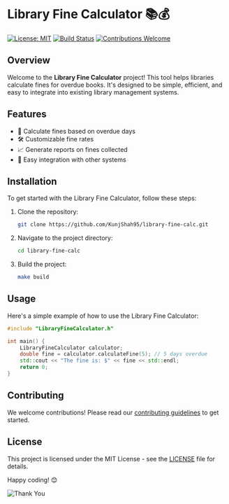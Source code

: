 # Library Fine Calculator 📚💰

[![License: MIT](https://img.shields.io/badge/License-MIT-yellow.svg)](https://opensource.org/licenses/MIT)
[![Build Status](https://img.shields.io/badge/build-passing-brightgreen)](https://shields.io/)
[![Contributions Welcome](https://img.shields.io/badge/contributions-welcome-brightgreen.svg)](https://github.com/KunjShah95/library-fine-calc.git)

## Overview

Welcome to the **Library Fine Calculator** project! This tool helps libraries calculate fines for overdue books. It's designed to be simple, efficient, and easy to integrate into existing library management systems.

## Features

- 📅 Calculate fines based on overdue days
- 🛠️ Customizable fine rates
- 📈 Generate reports on fines collected
- 🔧 Easy integration with other systems

## Installation

To get started with the Library Fine Calculator, follow these steps:

1. Clone the repository:
   ```sh
   git clone https://github.com/KunjShah95/library-fine-calc.git
   ```
2. Navigate to the project directory:
   ```sh
   cd library-fine-calc
   ```
3. Build the project:
   ```sh
   make build
   ```

## Usage

Here's a simple example of how to use the Library Fine Calculator:

```cpp
#include "LibraryFineCalculator.h"

int main() {
    LibraryFineCalculator calculator;
    double fine = calculator.calculateFine(5); // 5 days overdue
    std::cout << "The fine is: $" << fine << std::endl;
    return 0;
}
```

## Contributing

We welcome contributions! Please read our [contributing guidelines](CONTRIBUTING.md) to get started.

## License

This project is licensed under the MIT License - see the [LICENSE](LICENSE) file for details.

Happy coding! 😊

![Thank You](https://via.placeholder.com/728x90.png?text=Thank+You+for+Using+Library+Fine+Calculator)

